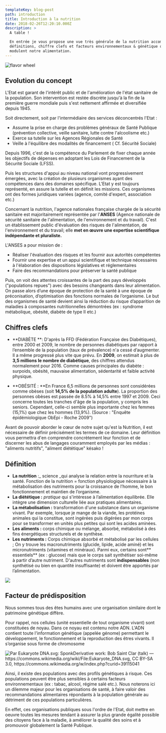 ```yaml
---
templateKey: blog-post
path: introduction
title: Introduction à la nutrition
date: 2018-02-26T12:20:10.000Z
description: >
  A table ! 

  En entrée je vous propose une vue très générale de la nutrition accompagnée de
  définitions, chiffre clefs et facteurs environnementaux & génétique qui
  modulent notre alimentation.
---
```

![flavor wheel](/img/hippocrates-quote.jpg)

## Evolution du concept

L'Etat est garant de l'intérêt public et de l'amélioration de l'état sanitaire de la population. Son intervention est restée discrète jusqu'à la fin de la première guerre mondiale puis s'est nettement affirmée et diversifiée depuis 1945. 

Soit directement, soit par l'intermédiaire des services déconcentrés l'Etat :

* Assume la prise en charge des problèmes généraux de Santé Publique (prévention collective, veille sanitaire, lutte contre l'alcoolisme etc.)
* Exerce sa tutelle sur les Agences Régionales de Santé
* Veille à l'équilibre des modalités de financement ( Cf. Sécurité Sociale)

Depuis 1996, c'est de la compétence du Parlement de fixer chaque année les objectifs de dépenses en adoptant les Lois de Financement de la Sécurité Sociale (LFSS).  

Puis les structures d'appui au niveau national vont progressivement émergées, avec la création de plusieurs organismes ayant des compétences dans des domaines spécifique.  L'Etat y est toujours représenté, en assure la tutelle et en définit les missions. Ces organismes ont des formes juridiques variées (agence, comité d'expert, association etc.)

Concernant la nutrition, l'agence nationales française chargée de la sécurité sanitaire est majoritairement représentée par l'**ANSES** (Agence nationale de sécurité sanitaire de l'alimentation, de l'environnement et du travail). C'est un établissement public d'évaluation des risques de l'alimentation, de l'environnement et du travail; elle **met en œuvre une expertise scientifique indépendante et pluraliste.**

L'ANSES a pour mission de :

* Réaliser l'évaluation des risques et les fournir aux autorités compétentes
* Fournir une expertise et un appui scientifique et technique nécessaires à l'élaboration des dispositions législatives et réglementaires 
* Faire des recommandations pour préserver la santé publique  

Puis, on voit des attentes croissantes de la part des pays développés ("populations repues") avec des besoins changeants dans leur alimentation. On passe alors d’une époque de protection de la santé à une époque de préconisation, d’optimisation des fonctions normales de l’organisme. Le but des organismes de santé devient ainsi la réduction du risque d’apparition de maladies à composantes nutritionnelles démontrées (ex : syndrome métabolique, obésité, diabète de type II etc.) 

## Chiffres clefs

* **DIABÈTE **: D'après la FFD (Fédération Française des Diabétiques), entre 2000 et 2009, le nombre de personnes diabétiques par rapport à l’ensemble de la population (taux de prévalence) n'a cessé d’augmenter. Il a même progressé plus vite que prévu. En **2009**, on estimait à plus de **3,5 millions** **le nombre de diabétique**, des chiffres attendus normalement pour 2016. Comme causes principales du diabète : surpoids, obésité, mauvaise alimentation, sédentarité et faible activité physique.



* **OBÉSITÉ : **En France 6,5 millions de personnes sont considérées comme obèses (soit **14,5% de la population adulte**). La proportion des personnes obèses est passée de 8.5% à 14,5% entre 1997 et 2009. Ceci concerne toutes les tranches d'âge de la population, y compris les seniors. Cependant, celle-ci semble plus importante chez les femmes (15,1%) que chez les hommes (13,9%). (Source : "Enquête épidémiologique ObEpi - Roche 2009") 



Avant de pouvoir aborder le cœur de notre sujet qu'est la Nutrition, il est  nécessaire de définir précisément les termes de ce domaine.  Leur définition vous permettra d'en comprendre concrètement leur fonction et de discerner les abus de langages couramment employés par les médias :  "aliments nutritifs", "aliment diététique" késako ! 



## Définition

* **La nutrition** :_ science _qui analyse la relation entre la nourriture et la santé. Fonction de la nutrition = fonction physiologique nécessaire à la métabolisation des nutriments pour la croissance de l’homme, le bon fonctionnement et maintien de l’organisme.
* **La diététique :** _pratique_ qui s'intéresse à l’alimentation équilibrée.  Elle intègre une dimension culturelle liée aux pratiques alimentaires.
* **La métabolisation :** transformation d'une substance dans un organisme vivant.  Par exemple, lorsque je mange de la viande, les protéines animales qui la constitue, sont ingérées puis digérées par mon corps pour se transformer en unités plus petites qui sont les acides aminées.
*  **Les aliments :** corps chimique ou mélange, absorbé, métabolisé à des fins énergétiques structurels et de synthèse.
* **Les nutriments :** Corps chimique absorbé et métabolisé par les cellules ; On y trouve les macronutriments (glucide, lipide, acide aminé) et les micronutriments (vitamines et minéraux). Parmi eux, certains sont** essentiels** (ex : glucose) mais que le corps sait synthétiser soi-même à partir d’autre nutriment. D'autres nutriments sont **indispensables** (non synthétisé ou bien en quantité insuffisante) et doivent être apportés par l’alimentation.  





![](/img/capture.jpg)

## Facteur de prédisposition

Nous sommes tous des êtes humains avec une organisation similaire dont le patrimoine génétique diffère. 

Pour rappel, nos cellules (unité essentielle de tout organisme vivant) sont constituées de noyau. Dans ce noyau est contenu notre ADN. L'ADN contient toute l'information génétique (appelée génome) permettant le développement, le fonctionnement et la reproduction des êtres vivants. Il s’organise sous forme de chromosome 

![Par Eukaryote DNA.svg: SponkDerivative work: Bob Saint Clar (talk) — https://commons.wikimedia.org/wiki/File:Eukaryote_DNA.svg, CC BY-SA 3.0, https://commons.wikimedia.org/w/index.php?curid=39115041 ](/img/eukaryote_dna-fr.svg.png)

Ainsi, il existe des populations avec des profils génétiques à risque. Ces populations peuvent être plus sensibles à certains facteurs environnementaux (ex : tabac, alcool, régime salé etc.). Nous noterons ici un dilemme majeur pour les organisations de santé, à faire valoir des recommandations alimentaires répondants à la population générale au détriment de ces populations particulières. 

En effet, ces organisations publiques sous l'ordre de l'Etat, doit mettre en oeuvre toutes les mesures tendant à assurer la plus grande égalité possible des citoyens face à la maladie, à améliorer la qualité des soins et à promouvoir globalement la Santé Publique.
